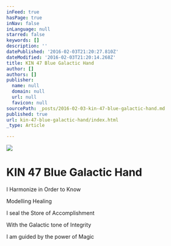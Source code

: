 ```yaml
---
inFeed: true
hasPage: true
inNav: false
inLanguage: null
starred: false
keywords: []
description: ''
datePublished: '2016-02-03T21:20:27.810Z'
dateModified: '2016-02-03T21:20:14.268Z'
title: KIN 47 Blue Galactic Hand
author: []
authors: []
publisher:
  name: null
  domain: null
  url: null
  favicon: null
sourcePath: _posts/2016-02-03-kin-47-blue-galactic-hand.md
published: true
url: kin-47-blue-galactic-hand/index.html
_type: Article

---
```

![](https://the-grid-user-content.s3-us-west-2.amazonaws.com/476b0196-f78d-49da-abe5-226eec8c9367.png)

# KIN 47 Blue Galactic Hand

I Harmonize in Order to Know

Modelling Healing

I seal the Store of Accomplishment

With the Galactic tone of Integrity

I am guided by the power of Magic